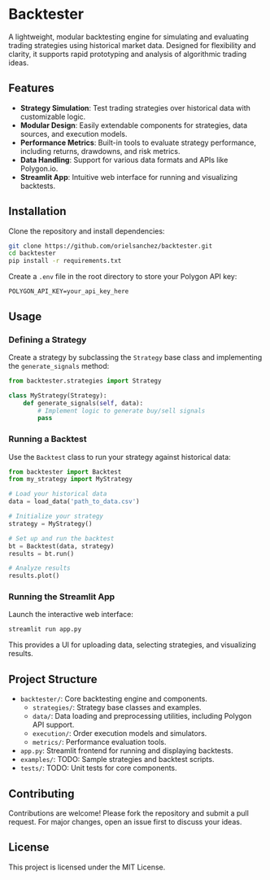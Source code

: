 # Backtester

A lightweight, modular backtesting engine for simulating and evaluating trading strategies using historical market data. Designed for flexibility and clarity, it supports rapid prototyping and analysis of algorithmic trading ideas.

## Features

- **Strategy Simulation**: Test trading strategies over historical data with customizable logic.
- **Modular Design**: Easily extendable components for strategies, data sources, and execution models.
- **Performance Metrics**: Built-in tools to evaluate strategy performance, including returns, drawdowns, and risk metrics.
- **Data Handling**: Support for various data formats and APIs like Polygon.io.
- **Streamlit App**: Intuitive web interface for running and visualizing backtests.

## Installation

Clone the repository and install dependencies:

```bash
git clone https://github.com/orielsanchez/backtester.git
cd backtester
pip install -r requirements.txt
```

Create a `.env` file in the root directory to store your Polygon API key:

```
POLYGON_API_KEY=your_api_key_here
```

## Usage

### Defining a Strategy

Create a strategy by subclassing the `Strategy` base class and implementing the `generate_signals` method:

```python
from backtester.strategies import Strategy

class MyStrategy(Strategy):
    def generate_signals(self, data):
        # Implement logic to generate buy/sell signals
        pass
```

### Running a Backtest

Use the `Backtest` class to run your strategy against historical data:

```python
from backtester import Backtest
from my_strategy import MyStrategy

# Load your historical data
data = load_data('path_to_data.csv')

# Initialize your strategy
strategy = MyStrategy()

# Set up and run the backtest
bt = Backtest(data, strategy)
results = bt.run()

# Analyze results
results.plot()
```

### Running the Streamlit App

Launch the interactive web interface:

```bash
streamlit run app.py
```

This provides a UI for uploading data, selecting strategies, and visualizing results.

## Project Structure

- `backtester/`: Core backtesting engine and components.
  - `strategies/`: Strategy base classes and examples.
  - `data/`: Data loading and preprocessing utilities, including Polygon API support.
  - `execution/`: Order execution models and simulators.
  - `metrics/`: Performance evaluation tools.
- `app.py`: Streamlit frontend for running and displaying backtests.
- `examples/`: TODO: Sample strategies and backtest scripts.
- `tests/`: TODO: Unit tests for core components.

## Contributing

Contributions are welcome! Please fork the repository and submit a pull request. For major changes, open an issue first to discuss your ideas.

## License

This project is licensed under the MIT License.
